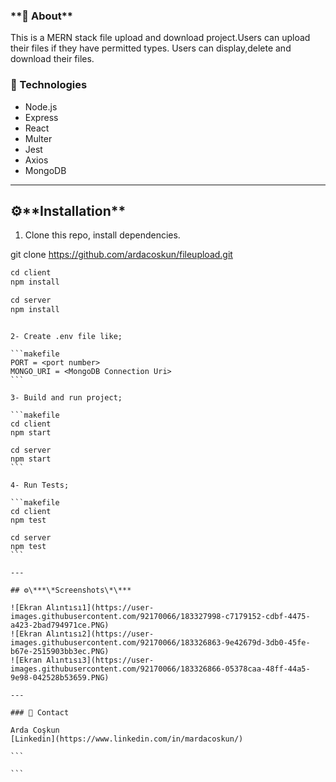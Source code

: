 ﻿### \***\*📲 About\*\***

This is a MERN stack file upload and download project.Users can upload their files if they have permitted types. Users can display,delete and download their files.

### 🔎 Technologies

- Node.js
- Express
- React
- Multer
- Jest
- Axios
- MongoDB

---

## ⚙️\***\*Installation\*\***

1. Clone this repo, install dependencies.

git clone https://github.com/ardacoskun/fileupload.git

```makefile
cd client
npm install

cd server
npm install
```
````

2- Create .env file like;

```makefile
PORT = <port number>
MONGO_URI = <MongoDB Connection Uri>
```

3- Build and run project;

```makefile
cd client
npm start

cd server
npm start
```

4- Run Tests;

```makefile
cd client
npm test

cd server
npm test
```

---

## ⚙️\***\*Screenshots\*\***

![Ekran Alıntısı1](https://user-images.githubusercontent.com/92170066/183327998-c7179152-cdbf-4475-a423-2bad794971ce.PNG)
![Ekran Alıntısı2](https://user-images.githubusercontent.com/92170066/183326863-9e42679d-3db0-45fe-b67e-2515903bb3ec.PNG)
![Ekran Alıntısı3](https://user-images.githubusercontent.com/92170066/183326866-05378caa-48ff-44a5-9e98-042528b53659.PNG)

---

### 📩 Contact

Arda Coşkun
[Linkedin](https://www.linkedin.com/in/mardacoskun/)

```

```
